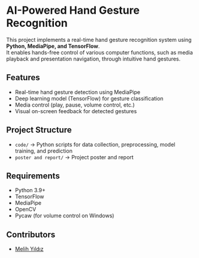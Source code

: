 # AI-Powered Hand Gesture Recognition

This project implements a real-time hand gesture recognition system using **Python, MediaPipe, and TensorFlow**.  
It enables hands-free control of various computer functions, such as media playback and presentation navigation, through intuitive hand gestures.

## Features
- Real-time hand gesture detection using MediaPipe
- Deep learning model (TensorFlow) for gesture classification
- Media control (play, pause, volume control, etc.)
- Visual on-screen feedback for detected gestures

## Project Structure
- `code/` → Python scripts for data collection, preprocessing, model training, and prediction
- `poster and report/` → Project poster and report

## Requirements
- Python 3.9+
- TensorFlow
- MediaPipe
- OpenCV
- Pycaw (for volume control on Windows)

## Contributors
- [Melih Yıldız](https://github.com/MelihYldz23)

